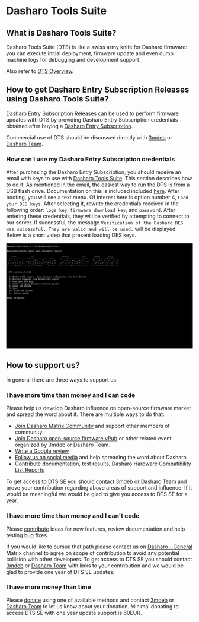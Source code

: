 # Dasharo Tools Suite

## What is Dasharo Tools Suite?

Dasharo Tools Suite (DTS) is like a swiss army knife for Dasharo firmware: you
can execute initial deployment, firmware update and even dump machine logs for
debugging and development support.

Also refer to [DTS Overview](../dasharo-tools-suite/overview.md).

## How to get Dasharo Entry Subscription Releases using Dasharo Tools Suite?

Dasharo Entry Subscription Releases can be used to perform firmware updates
with DTS by providing Dasharo Entry Subscription credentials obtained after
buying a [Dasharo Entry Subscription](../ways-you-can-help-us.md#become-a-dasharo-entry-subscription-subscriber).

Commercial use of DTS should be discussed directly with
[3mdeb](mailto:leads@3mdeb.com) or [Dasharo Team](mailto:contact@dasharo.com).

### How can I use my Dasharo Entry Subscription credentials

<!-- Need to be replaced in case the menu changed. -->

After purchasing the Dasharo Entry Subscription, you should receive an email
with keys to use with [Dasharo Tools Suite](../dasharo-tools-suite/overview.md).
This section describes how to do it. As mentioned in the email, the easiest way
to run the DTS is from a USB flash drive. Documentation on this is included
included [here](../dasharo-tools-suite/documentation.md#bootable-usb-stick).
After booting, you will see a text menu. Of interest here is option number 4,
`Load your DES keys`. After selecting it, rewrite the credentials received in
the following order: `logs key`, `firmware download key`, and `password`. After
entering these credentials, they will be verified by attempting to connect to
our server. If successful, the message `Verification of the Dasharo DES was
successful. They are valid and will be used.` will be displayed. Below is a
short video that present loading DES keys.

![IMG](img/des-creds.gif)

## How to support us?

In general there are three ways to support us:

### I have more time than money and I can code

Please help us develop Dasharo influence on open-source firmware market and
spread the word about it. There are multiple ways to do that:

* [Join Dasharo Matrix
  Community](../ways-you-can-help-us.md#join-dasharo-matrix-community) and
  support other members of community
* [Join Dasharo open-source firmware
  vPub](../ways-you-can-help-us.md#join-dasharo-open-source-firmware-vpub) or
  other related event organized by 3mdeb or Dasharo Team.
* [Write a Google review](../ways-you-can-help-us.md#write-a-google-review)
* [Follow us on social
  media](../ways-you-can-help-us.md#follow-us-on-social-media) and help
  spreading the word about Dasharo.
* [Contribute](../ways-you-can-help-us.md#contribute-through-github)
  documentation, test results, [Dasharo Hardware Compatibility List
  Reports](https://docs.dasharo.com/dasharo-tools-suite/documentation/#hcl-report)

To get access to DTS SE you should [contact 3mdeb](mailto:leads@3mdeb.com) or
[Dasharo Team](mailto:contact@dasharo.com) and prove your contribution
regarding above areas of support and influence. If it would be meaningful we
would be glad to give you access to DTS SE for a year.

### I have more time than money and I can't code

Please [contribute](../ways-you-can-help-us.md#contribute-through-github)
ideas for new features, review documentation and help testing bug fixes.

If you would like to pursue that path please contact us on [Dasharo -
General](https://matrix.to/#/#dasharo-general:matrix.org) Matrix channel to
agree on scope of contribution to avoid any potential collision with other
developers. To get access to DTS SE you should contact
[3mdeb](mailto:leads@3mdeb.com) or [Dasharo Team](mailto:contact@dasharo.com)
with links to your contribution and we would be glad to provide one year of DTS
SE updates.

### I have more money than time

Please [donate](../ways-you-can-help-us.md#donate-money) using one of
available methods and contact [3mdeb](mailto:leads@3mdeb.com) or [Dasharo
Team](mailto:contact@dasharo.com) to let us know about your donation. Minimal
donating to access DTS SE with one year update support is 60EUR.
